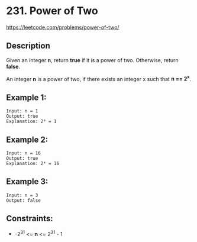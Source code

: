 # 231. Power of Two

https://leetcode.com/problems/power-of-two/

## Description

Given an integer __n__, return __true__ if it is a power of two. Otherwise, return __false__.

An integer __n__ is a power of two, if there exists an integer x such that __n == 2<sup>x</sup>__.

## Example 1:

    Input: n = 1
    Output: true
    Explanation: 2⁰ = 1

## Example 2:

    Input: n = 16
    Output: true
    Explanation: 2⁴ = 16

## Example 3:

    Input: n = 3
    Output: false

## Constraints:

- -2<sup>31</sup> <= __n__ <= 2<sup>31</sup> - 1
